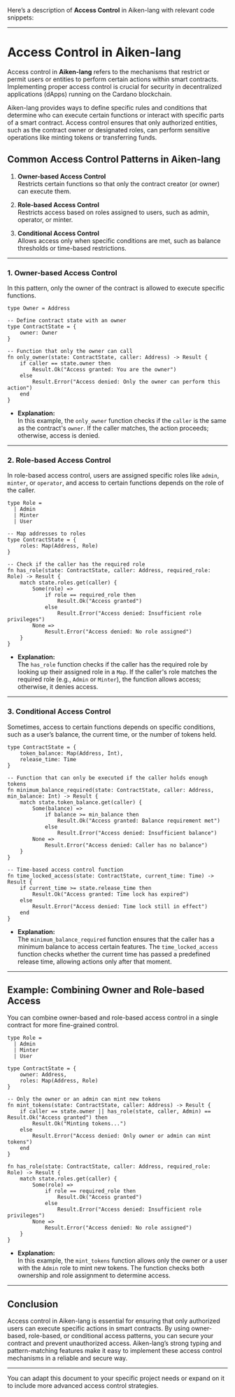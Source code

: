 Here’s a description of **Access Control** in Aiken-lang with relevant code snippets:

---

# Access Control in Aiken-lang

Access control in **Aiken-lang** refers to the mechanisms that restrict or permit users or entities to perform certain actions within smart contracts. Implementing proper access control is crucial for security in decentralized applications (dApps) running on the Cardano blockchain.

Aiken-lang provides ways to define specific rules and conditions that determine who can execute certain functions or interact with specific parts of a smart contract. Access control ensures that only authorized entities, such as the contract owner or designated roles, can perform sensitive operations like minting tokens or transferring funds.

## Common Access Control Patterns in Aiken-lang

1. **Owner-based Access Control**  
   Restricts certain functions so that only the contract creator (or owner) can execute them.

2. **Role-based Access Control**  
   Restricts access based on roles assigned to users, such as admin, operator, or minter.

3. **Conditional Access Control**  
   Allows access only when specific conditions are met, such as balance thresholds or time-based restrictions.

---

### 1. **Owner-based Access Control**

In this pattern, only the owner of the contract is allowed to execute specific functions.

```aiken
type Owner = Address

-- Define contract state with an owner
type ContractState = {
    owner: Owner
}

-- Function that only the owner can call
fn only_owner(state: ContractState, caller: Address) -> Result {
    if caller == state.owner then
        Result.Ok("Access granted: You are the owner")
    else
        Result.Error("Access denied: Only the owner can perform this action")
    end
}
```

- **Explanation:**  
  In this example, the `only_owner` function checks if the `caller` is the same as the contract's `owner`. If the caller matches, the action proceeds; otherwise, access is denied.

---

### 2. **Role-based Access Control**

In role-based access control, users are assigned specific roles like `admin`, `minter`, or `operator`, and access to certain functions depends on the role of the caller.

```aiken
type Role = 
  | Admin
  | Minter
  | User

-- Map addresses to roles
type ContractState = {
    roles: Map(Address, Role)
}

-- Check if the caller has the required role
fn has_role(state: ContractState, caller: Address, required_role: Role) -> Result {
    match state.roles.get(caller) {
        Some(role) => 
            if role == required_role then
                Result.Ok("Access granted")
            else
                Result.Error("Access denied: Insufficient role privileges")
        None => 
            Result.Error("Access denied: No role assigned")
    }
}
```

- **Explanation:**  
  The `has_role` function checks if the caller has the required role by looking up their assigned role in a `Map`. If the caller's role matches the required role (e.g., `Admin` or `Minter`), the function allows access; otherwise, it denies access.

---

### 3. **Conditional Access Control**

Sometimes, access to certain functions depends on specific conditions, such as a user’s balance, the current time, or the number of tokens held.

```aiken
type ContractState = {
    token_balance: Map(Address, Int),
    release_time: Time
}

-- Function that can only be executed if the caller holds enough tokens
fn minimum_balance_required(state: ContractState, caller: Address, min_balance: Int) -> Result {
    match state.token_balance.get(caller) {
        Some(balance) => 
            if balance >= min_balance then
                Result.Ok("Access granted: Balance requirement met")
            else
                Result.Error("Access denied: Insufficient balance")
        None => 
            Result.Error("Access denied: Caller has no balance")
    }
}

-- Time-based access control function
fn time_locked_access(state: ContractState, current_time: Time) -> Result {
    if current_time >= state.release_time then
        Result.Ok("Access granted: Time lock has expired")
    else
        Result.Error("Access denied: Time lock still in effect")
    end
}
```

- **Explanation:**  
  The `minimum_balance_required` function ensures that the caller has a minimum balance to access certain features. The `time_locked_access` function checks whether the current time has passed a predefined release time, allowing actions only after that moment.

---

## Example: Combining Owner and Role-based Access

You can combine owner-based and role-based access control in a single contract for more fine-grained control.

```aiken
type Role = 
  | Admin
  | Minter
  | User

type ContractState = {
    owner: Address,
    roles: Map(Address, Role)
}

-- Only the owner or an admin can mint new tokens
fn mint_tokens(state: ContractState, caller: Address) -> Result {
    if caller == state.owner || has_role(state, caller, Admin) == Result.Ok("Access granted") then
        Result.Ok("Minting tokens...")
    else
        Result.Error("Access denied: Only owner or admin can mint tokens")
    end
}

fn has_role(state: ContractState, caller: Address, required_role: Role) -> Result {
    match state.roles.get(caller) {
        Some(role) => 
            if role == required_role then
                Result.Ok("Access granted")
            else
                Result.Error("Access denied: Insufficient role privileges")
        None => 
            Result.Error("Access denied: No role assigned")
    }
}
```

- **Explanation:**  
  In this example, the `mint_tokens` function allows only the owner or a user with the `Admin` role to mint new tokens. The function checks both ownership and role assignment to determine access.

---

## Conclusion

Access control in Aiken-lang is essential for ensuring that only authorized users can execute specific actions in smart contracts. By using owner-based, role-based, or conditional access patterns, you can secure your contract and prevent unauthorized access. Aiken-lang’s strong typing and pattern-matching features make it easy to implement these access control mechanisms in a reliable and secure way.

--- 

You can adapt this document to your specific project needs or expand on it to include more advanced access control strategies.
